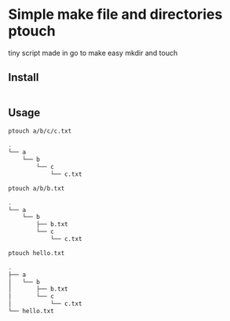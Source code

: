 # Simple make file and directories ptouch

tiny script made in go to make easy mkdir and touch

## Install
```

```

## Usage
```bash
ptouch a/b/c/c.txt

.
└── a
    └── b
        └── c
            └── c.txt
```

```bash
ptouch a/b/b.txt

.
└── a
    └── b
        ├── b.txt
        └── c
            └── c.txt
```
```bash
ptouch hello.txt

.
├── a
│   └── b
│       ├── b.txt
│       └── c
│           └── c.txt
└── hello.txt
```
